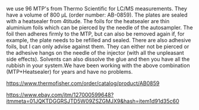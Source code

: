 

we use 96 MTP's from Thermo Scientific for LC/MS measurements. They have a volume of 800 µL (order number: AB-0859). The plates are sealed with a heatsealer from 4titude. The foils for the heatsealer are thin aluminium foils which can be pierced by the needle of the autosampler. The foil then adheres firmly to the MTP, but can also be removed again if, for example, the plate needs to be refilled and sealed. There are also adhesive foils, but I can only advise against them. They can either not be pierced or the adhesive hangs on the needle of the injector (with all the unpleasant side effects). Solvents can also dissolve the glue and then you have all the rubbish in your system.We have been working with the above combination (MTP+Heatsealer) for years and have no problems.

https://www.thermofisher.com/order/catalog/product/AB0859

https://www.ebay.com/itm/127000599648?itmmeta=01JQKTDGGRSJTD5W09ZSZGMJX9&hash=item1d91d35c60